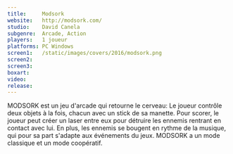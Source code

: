```yaml
---
title:     Modsork
website:   http://modsork.com/
studio:    David Canela
subgenre:  Arcade, Action
players:   1 joueur
platforms: PC Windows
screen1:   /static/images/covers/2016/modsork.png
screen2:  
screen3:   
boxart:    
video:
release:
---
```


MODSORK est un jeu d'arcade qui retourne le cerveau: Le joueur contrôle deux objets à la fois, chacun avec un stick de sa manette. Pour scorer, le joueur peut créer un laser entre eux pour détruire les ennemis rentrant en contact avec lui. En plus, les ennemis se bougent en rythme de la musique, qui pour sa part s'adapte aux événements du jeux. MODSORK a un mode classique et un mode coopératif.
